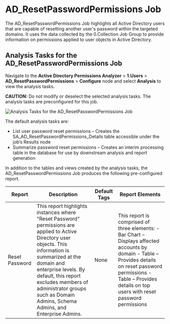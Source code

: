 # AD_ResetPasswordPermissions Job

The AD_ResetPasswordPermissions Job highlights all Active Directory users that are capable of
resetting another user's password within the targeted domains. It uses the data collected by the
0.Collection Job Group to provide information on permissions applied to user objects in Active
Directory.

## Analysis Tasks for the AD_ResetPasswordPermissions Job

Navigate to the **Active Directory Permissions Analyzer** > **1.Users** >
**AD_ResetPasswordPermissions** > **Configure** node and select **Analysis** to view the analysis
tasks.

**CAUTION:** Do not modify or deselect the selected analysis tasks. The analysis tasks are
preconfigured for this job.

![Analysis Tasks for the AD_ResetPasswordPermissions Job](/img/product_docs/accessanalyzer/11.6/accessanalyzer/solutions/activedirectorypermissionsanalyzer/users/resetpasswordpermissionsanalysis.webp)

The default analysis tasks are:

- List user password reset permissions – Creates the SA_AD_ResetPasswordPermissions_Details table
  accessible under the job’s Results node
- Summarize password reset permissions – Creates an interim processing table in the database for use
  by downstream analysis and report generation

In addition to the tables and views created by the analysis tasks, the AD_ResetPasswordPermissions
Job produces the following pre-configured report.

| Report         | Description                                                                                                                                                                                                                                                                                                         | Default Tags | Report Elements                                                                                                                                                                                                                 |
| -------------- | ------------------------------------------------------------------------------------------------------------------------------------------------------------------------------------------------------------------------------------------------------------------------------------------------------------------- | ------------ | ------------------------------------------------------------------------------------------------------------------------------------------------------------------------------------------------------------------------------- |
| Reset Password | This report highlights instances where "Reset Password" permissions are applied to Active Directory user objects. This information is summarized at the domain and enterprise levels. By default, this report excludes members of administrator groups such as Domain Admins, Schema Admins, and Enterprise Admins. | None         | This report is comprised of three elements: - Bar Chart – Displays affected accounts by domain - Table – Provides details on reset password permissions - Table – Provides details on top users with reset password permissions |
